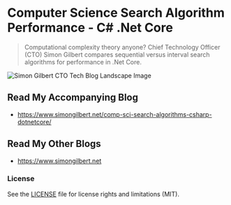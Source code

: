 ﻿# Computer Science Search Algorithm Performance - C# .Net Core
> Computational complexity theory anyone? Chief Technology Officer (CTO) Simon Gilbert compares sequential versus interval search algorithms for performance in .Net Core.

![Simon Gilbert CTO Tech Blog Landscape Image](https://www.simongilbert.net/content/images/2019/02/simon-gilbert-cto-tech-blog-post-four.png)

## Read My Accompanying Blog
- https://www.simongilbert.net/comp-sci-search-algorithms-csharp-dotnetcore/

## Read My Other Blogs
- https://www.simongilbert.net

### License
See the [LICENSE](LICENSE.md) file for license rights and limitations (MIT).
